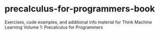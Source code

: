 # precalculus-for-programmers-book
Exercises, code examples, and additional info material for Think Machine Learning Volume 1: Precalculus for Programmers
